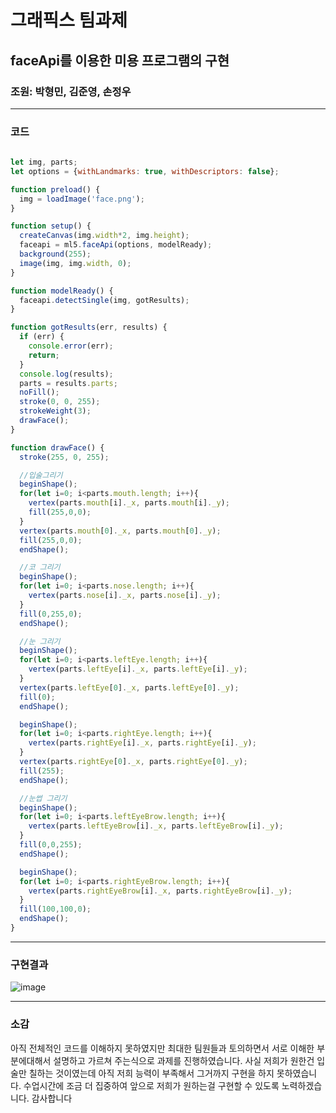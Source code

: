 # 그래픽스 팀과제 
## faceApi를 이용한 미용 프로그램의 구현
### 조원: 박형민, 김준영, 손정우 
---

### 코드
```javascript
   
let img, parts;
let options = {withLandmarks: true, withDescriptors: false};

function preload() {
  img = loadImage('face.png');
}

function setup() {
  createCanvas(img.width*2, img.height);
  faceapi = ml5.faceApi(options, modelReady);
  background(255);
  image(img, img.width, 0);    
}

function modelReady() {
  faceapi.detectSingle(img, gotResults);
}

function gotResults(err, results) {
  if (err) {
    console.error(err);
    return;
  }
  console.log(results);
  parts = results.parts;
  noFill();
  stroke(0, 0, 255);
  strokeWeight(3);
  drawFace();
}

function drawFace() {
  stroke(255, 0, 255);

  //입술그리기
  beginShape();
  for(let i=0; i<parts.mouth.length; i++){
    vertex(parts.mouth[i]._x, parts.mouth[i]._y);
    fill(255,0,0);
  }
  vertex(parts.mouth[0]._x, parts.mouth[0]._y);
  fill(255,0,0);
  endShape();

  //코 그리기    
  beginShape();
  for(let i=0; i<parts.nose.length; i++){
    vertex(parts.nose[i]._x, parts.nose[i]._y);
  }
  fill(0,255,0);
  endShape();

  //눈 그리기
  beginShape();
  for(let i=0; i<parts.leftEye.length; i++){
    vertex(parts.leftEye[i]._x, parts.leftEye[i]._y);
  }
  vertex(parts.leftEye[0]._x, parts.leftEye[0]._y);
  fill(0);
  endShape();

  beginShape();
  for(let i=0; i<parts.rightEye.length; i++){
    vertex(parts.rightEye[i]._x, parts.rightEye[i]._y);
  }
  vertex(parts.rightEye[0]._x, parts.rightEye[0]._y);
  fill(255);
  endShape();

  //눈썹 그리기    
  beginShape();
  for(let i=0; i<parts.leftEyeBrow.length; i++){
    vertex(parts.leftEyeBrow[i]._x, parts.leftEyeBrow[i]._y);
  }
  fill(0,0,255);
  endShape();

  beginShape();
  for(let i=0; i<parts.rightEyeBrow.length; i++){
    vertex(parts.rightEyeBrow[i]._x, parts.rightEyeBrow[i]._y);
  }
  fill(100,100,0);
  endShape();
}

```
---
### 구현결과
![image](https://user-images.githubusercontent.com/50895124/168228113-82b9b435-b771-428c-8854-4c6beabcdb52.png)

---
### 소감
아직 전체적인 코드를 이해하지 못하였지만 최대한 팀원들과 토의하면서 서로 이해한 부분에대해서 설명하고 가르쳐 주는식으로 과제를 진행하였습니다. 사실 저희가 원한건 입술만 칠하는 것이였는데 아직 저희 능력이 부족해서 그거까지 구현을 하지 못하였습니다. 수업시간에 조금 더 집중하여 앞으로 저희가 원하는걸 구현할 수 있도록 노력하겠습니다. 감사합니다



